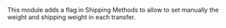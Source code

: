 This module adds a flag in Shipping Methods to allow to set manually the
weight and shipping weight in each transfer.
